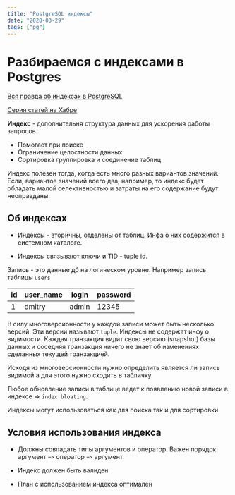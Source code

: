 ```yaml
---
title: "PostgreSQL индексы" 
date: "2020-03-29"
tags: ["pg"]
---
```


# Разбираемся с индексами в Postgres

[Вся правда об индексах в PostgreSQL](https://youtu.be/aaecM4wKdhY)

[Серия статей на Хабре](https://habr.com/ru/company/postgrespro/blog/326096/)

__Индекс__ - дополнительня структура данных для ускорения работы запросов.

* Помогает при поиске
* Ограничение целостности данных
* Сортировка группировка и соединение таблиц

Индекс полезен тогда, когда есть много разных вариантов значений. Если, вариантов значений всего два, например, то индекс будет обладать малой селективностью и затраты на его содержание будут неоправданы.

## Об индексах

* Индексы - вторичны, отделены от таблиц. Инфа о них содержится в системном каталоге.

* Индексы связывают ключи и TID - tuple id. 

Запись - это данные дб на логическом уровне. Например запись таблицы `users`

| id | user_name | login | password |
|----|-----------|-------|----------|
| 1  | dmitry    | admin | 12345    |

В силу многоверсионности у каждой записи может быть несколько версий. Эти версии называют `tuple`.
Индексы не содержат инфу о видимости. Каждая транзакция видит свою версию (snapshot) базы данных и соседняя транзакция ничего не знает об изменениях сделанных текущей транзакцией.

Исходя из многоверсионности нужно определить является ли запись видимой а для этого нужно сходить в табличку.

Любое обновление записи в таблице ведет к появлению новой записи в индексе => `index bloating`.

Индексы могут использоваться как для поиска так и для сортировки.

## Условия использования индекса

* Должны совпадать типы аргументов и оператор. Важен порядок аргумент `=>` оператор `=>` аргумент.

* Индекс должен быть валиден

* План с использованием индекса оптимален



